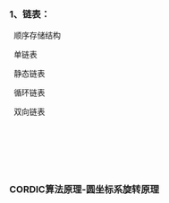### 1、链表：

&nbsp;&nbsp;顺序存储结构

&nbsp;&nbsp;单链表

&nbsp;&nbsp;静态链表

&nbsp;&nbsp;循环链表

&nbsp;&nbsp;双向链表



&nbsp;

&nbsp;

&nbsp;



### CORDIC算法原理-圆坐标系旋转原理

